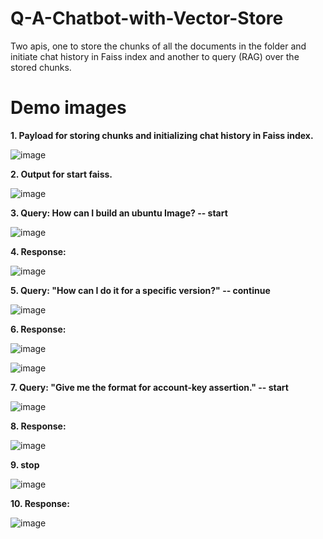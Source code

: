 # Q-A-Chatbot-with-Vector-Store
Two apis, one to store the chunks of all the documents in the folder and initiate chat history in Faiss index and another to query (RAG) over the stored chunks.

# Demo images

**1. Payload for storing chunks and initializing chat history in Faiss index.**

![image](https://github.com/user-attachments/assets/d9fa4ac7-2706-40bf-94a1-25cbd7364b5c)


**2. Output for start faiss.**

![image](https://github.com/user-attachments/assets/cba4b55e-cb32-4262-a2f8-f98ad8c7033d)


**3. Query: How can I build an ubuntu Image? -- start**

![image](https://github.com/user-attachments/assets/53a465b6-9d62-4521-bc0d-3a0d84c01b54)


**4. Response:**

![image](https://github.com/user-attachments/assets/02e94d54-856e-44f5-afba-2b088cd541c2)


**5. Query: "How can I do it for a specific version?" -- continue**

![image](https://github.com/user-attachments/assets/2ed08e0f-e36a-4559-943f-2d0a42ecb9a3)


**6. Response:**

![image](https://github.com/user-attachments/assets/1842c982-b7e9-4992-96e0-37b9c5a1dd12)

![image](https://github.com/user-attachments/assets/203ecbdd-a899-47e3-bc2b-7c56ec11a0ef)


**7. Query: "Give me the format for account-key assertion." -- start**

![image](https://github.com/user-attachments/assets/482cf4e2-2555-423e-a0bf-b64f2f22dc83)


**8. Response:**

![image](https://github.com/user-attachments/assets/3fa975e7-4d98-48d1-8b01-ba55a7195d56)


**9. stop**

![image](https://github.com/user-attachments/assets/7171495f-d471-4b92-b20a-4049ccd7e80d)


**10. Response:**

![image](https://github.com/user-attachments/assets/982e7a4b-1345-4099-a9d7-8d2cb2054a76)

